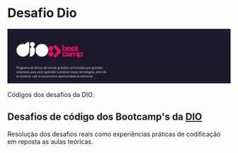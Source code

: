# Desafio Dio

![DIO](./img/desafios-dio.png)

Códigos dos desafios da DIO.

## Desafios de código dos Bootcamp's da [DIO](https://dio.me)

Resolução dos desafios reais como experiências práticas de codificação em reposta as aulas teóricas.
